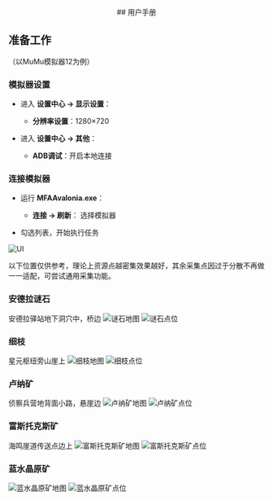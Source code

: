 <div align="center">
## 用户手册
</div>

## 准备工作

（以MuMu模拟器12为例）

### 模拟器设置

- 进入 **设置中心 → 显示设置**：
  - **分辨率设置**：1280×720

- 进入 **设置中心 → 其他**：
  - **ADB调试**：开启本地连接

### 连接模拟器

- 运行 **MFAAvalonia.exe**：
    - **连接 → 刷新**： 选择模拟器

- 勾选列表，开始执行任务

![UI](/docs/image/UI.png)

以下位置仅供参考，理论上资源点越密集效果越好，其余采集点因过于分散不再做一一适配，可尝试通用采集功能。

### 安德拉谜石

安德拉驿站地下洞穴中，桥边
![谜石地图](/docs/image/谜石地图.png)
![谜石点位](/docs/image/谜石点位.png)

### 细枝

星元枢纽旁山崖上
![细枝地图](/docs/image/细枝地图.png)
![细枝点位](/docs/image/细枝点位.png)

### 卢纳矿

侦察兵营地背面小路，悬崖边
![卢纳矿地图](/docs/image/卢纳矿地图.png)
![卢纳矿点位](/docs/image/卢纳矿点位.png)

### 富斯托克斯矿

海鸣崖道传送点边上
![富斯托克斯矿地图](/docs/image/富斯托克斯矿地图.png)
![富斯托克斯矿点位](/docs/image/富斯托克斯矿点位.png)

### 蓝水晶原矿

![蓝水晶原矿地图](/docs/image/蓝水晶原矿地图.png)
![蓝水晶原矿点位](/docs/image/蓝水晶原矿点位.png)
